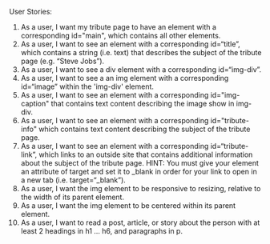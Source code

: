 User Stories:

1. As a user, I want my tribute page to have an element with a corresponding id="main", which contains all other elements.
2. As a user, I want to see an element with a corresponding id=“title”, which contains a string (i.e. text) that describes the subject of the tribute page (e.g. “Steve Jobs”).
3. As a user, I want to see a div element with a corresponding id=“img-div”.
4. As a user, I want to see a an img element with a corresponding id=“image” within the 'img-div' element.
5. As a user, I want to see an element with a corresponding id="img-caption" that contains text content describing the image show in img-div.
6. As a user, I want to see an element with a corresponding id="tribute-info" which contains text content describing the subject of the tribute page.
7. As a user, I want to see an element with a corresponding id=“tribute- link”, which links to an outside site that contains additional information about the subject of the tribute page.
HINT: You must give your element an attribute of target and set it to _blank in order for your link to open in a new tab (i.e. target=“_blank”).
8. As a user, I want the img element to be responsive to resizing, relative to the width of its parent element.
9. As a user, I want the img element to be centered within its parent element.
10. As a user, I want to read a post, article, or story about the person with at least 2 headings in h1 ... h6, and paragraphs in p.